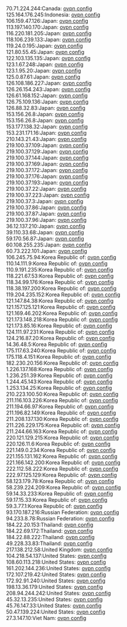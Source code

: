 70.71.224.244:Canada: [ovpn config](vpn/70_71_224_244.ovpn)  
125.164.176.245:Indonesia: [ovpn config](vpn/125_164_176_245.ovpn)  
106.159.47.126:Japan: [ovpn config](vpn/106_159_47_126.ovpn)  
113.197.140.170:Japan: [ovpn config](vpn/113_197_140_170.ovpn)  
116.220.181.205:Japan: [ovpn config](vpn/116_220_181_205.ovpn)  
118.106.239.133:Japan: [ovpn config](vpn/118_106_239_133.ovpn)  
119.24.0.195:Japan: [ovpn config](vpn/119_24_0_195.ovpn)  
121.80.55.45:Japan: [ovpn config](vpn/121_80_55_45.ovpn)  
122.103.135.135:Japan: [ovpn config](vpn/122_103_135_135.ovpn)  
123.1.67.248:Japan: [ovpn config](vpn/123_1_67_248.ovpn)  
123.1.95.20:Japan: [ovpn config](vpn/123_1_95_20.ovpn)  
125.0.87.61:Japan: [ovpn config](vpn/125_0_87_61.ovpn)  
126.108.186.227:Japan: [ovpn config](vpn/126_108_186_227.ovpn)  
126.26.154.243:Japan: [ovpn config](vpn/126_26_154_243.ovpn)  
126.61.168.152:Japan: [ovpn config](vpn/126_61_168_152.ovpn)  
126.75.109.136:Japan: [ovpn config](vpn/126_75_109_136.ovpn)  
126.88.32.83:Japan: [ovpn config](vpn/126_88_32_83.ovpn)  
153.156.26.8:Japan: [ovpn config](vpn/153_156_26_8.ovpn)  
153.156.26.8:Japan: [ovpn config](vpn/153_156_26_8.ovpn)  
153.177.138.32:Japan: [ovpn config](vpn/153_177_138_32.ovpn)  
153.231.171.16:Japan: [ovpn config](vpn/153_231_171_16.ovpn)  
210.143.21.43:Japan: [ovpn config](vpn/210_143_21_43.ovpn)  
219.100.37.109:Japan: [ovpn config](vpn/219_100_37_109.ovpn)  
219.100.37.129:Japan: [ovpn config](vpn/219_100_37_129.ovpn)  
219.100.37.144:Japan: [ovpn config](vpn/219_100_37_144.ovpn)  
219.100.37.169:Japan: [ovpn config](vpn/219_100_37_169.ovpn)  
219.100.37.172:Japan: [ovpn config](vpn/219_100_37_172.ovpn)  
219.100.37.176:Japan: [ovpn config](vpn/219_100_37_176.ovpn)  
219.100.37.193:Japan: [ovpn config](vpn/219_100_37_193.ovpn)  
219.100.37.22:Japan: [ovpn config](vpn/219_100_37_22.ovpn)  
219.100.37.223:Japan: [ovpn config](vpn/219_100_37_223.ovpn)  
219.100.37.3:Japan: [ovpn config](vpn/219_100_37_3.ovpn)  
219.100.37.86:Japan: [ovpn config](vpn/219_100_37_86.ovpn)  
219.100.37.87:Japan: [ovpn config](vpn/219_100_37_87.ovpn)  
219.100.37.96:Japan: [ovpn config](vpn/219_100_37_96.ovpn)  
36.12.137.210:Japan: [ovpn config](vpn/36_12_137_210.ovpn)  
39.110.33.68:Japan: [ovpn config](vpn/39_110_33_68.ovpn)  
59.170.56.87:Japan: [ovpn config](vpn/59_170_56_87.ovpn)  
60.108.255.235:Japan: [ovpn config](vpn/60_108_255_235.ovpn)  
60.73.222.101:Japan: [ovpn config](vpn/60_73_222_101.ovpn)  
106.245.75.94:Korea Republic of: [ovpn config](vpn/106_245_75_94.ovpn)  
110.14.111.9:Korea Republic of: [ovpn config](vpn/110_14_111_9.ovpn)  
110.9.191.235:Korea Republic of: [ovpn config](vpn/110_9_191_235.ovpn)  
118.221.67.53:Korea Republic of: [ovpn config](vpn/118_221_67_53.ovpn)  
118.34.99.176:Korea Republic of: [ovpn config](vpn/118_34_99_176.ovpn)  
118.38.197.200:Korea Republic of: [ovpn config](vpn/118_38_197_200.ovpn)  
119.204.235.152:Korea Republic of: [ovpn config](vpn/119_204_235_152.ovpn)  
121.147.84.38:Korea Republic of: [ovpn config](vpn/121_147_84_38.ovpn)  
121.157.125.121:Korea Republic of: [ovpn config](vpn/121_157_125_121.ovpn)  
121.169.46.202:Korea Republic of: [ovpn config](vpn/121_169_46_202.ovpn)  
121.173.148.218:Korea Republic of: [ovpn config](vpn/121_173_148_218.ovpn)  
121.173.85.16:Korea Republic of: [ovpn config](vpn/121_173_85_16.ovpn)  
124.111.97.231:Korea Republic of: [ovpn config](vpn/124_111_97_231.ovpn)  
124.216.87.20:Korea Republic of: [ovpn config](vpn/124_216_87_20.ovpn)  
14.36.48.5:Korea Republic of: [ovpn config](vpn/14_36_48_5.ovpn)  
175.117.63.240:Korea Republic of: [ovpn config](vpn/175_117_63_240.ovpn)  
175.118.4.151:Korea Republic of: [ovpn config](vpn/175_118_4_151.ovpn)  
182.230.20.156:Korea Republic of: [ovpn config](vpn/182_230_20_156.ovpn)  
1.226.137.168:Korea Republic of: [ovpn config](vpn/1_226_137_168.ovpn)  
1.236.251.39:Korea Republic of: [ovpn config](vpn/1_236_251_39.ovpn)  
1.244.45.143:Korea Republic of: [ovpn config](vpn/1_244_45_143.ovpn)  
1.253.134.25:Korea Republic of: [ovpn config](vpn/1_253_134_25.ovpn)  
210.223.100.50:Korea Republic of: [ovpn config](vpn/210_223_100_50.ovpn)  
211.116.103.226:Korea Republic of: [ovpn config](vpn/211_116_103_226.ovpn)  
211.194.66.97:Korea Republic of: [ovpn config](vpn/211_194_66_97.ovpn)  
211.196.82.149:Korea Republic of: [ovpn config](vpn/211_196_82_149.ovpn)  
211.208.137.130:Korea Republic of: [ovpn config](vpn/211_208_137_130.ovpn)  
211.226.229.175:Korea Republic of: [ovpn config](vpn/211_226_229_175.ovpn)  
211.244.66.163:Korea Republic of: [ovpn config](vpn/211_244_66_163.ovpn)  
220.121.129.215:Korea Republic of: [ovpn config](vpn/220_121_129_215.ovpn)  
220.126.11.6:Korea Republic of: [ovpn config](vpn/220_126_11_6.ovpn)  
221.149.0.234:Korea Republic of: [ovpn config](vpn/221_149_0_234.ovpn)  
221.155.131.162:Korea Republic of: [ovpn config](vpn/221_155_131_162.ovpn)  
221.166.142.200:Korea Republic of: [ovpn config](vpn/221_166_142_200.ovpn)  
222.112.58.222:Korea Republic of: [ovpn config](vpn/222_112_58_222.ovpn)  
222.97.125.129:Korea Republic of: [ovpn config](vpn/222_97_125_129.ovpn)  
58.123.179.78:Korea Republic of: [ovpn config](vpn/58_123_179_78.ovpn)  
58.239.224.209:Korea Republic of: [ovpn config](vpn/58_239_224_209.ovpn)  
59.14.33.233:Korea Republic of: [ovpn config](vpn/59_14_33_233.ovpn)  
59.17.15.33:Korea Republic of: [ovpn config](vpn/59_17_15_33.ovpn)  
59.3.77.1:Korea Republic of: [ovpn config](vpn/59_3_77_1.ovpn)  
93.170.187.216:Russian Federation: [ovpn config](vpn/93_170_187_216.ovpn)  
94.233.8.78:Russian Federation: [ovpn config](vpn/94_233_8_78.ovpn)  
184.22.20.153:Thailand: [ovpn config](vpn/184_22_20_153.ovpn)  
184.22.69.172:Thailand: [ovpn config](vpn/184_22_69_172.ovpn)  
184.22.88.222:Thailand: [ovpn config](vpn/184_22_88_222.ovpn)  
49.228.33.83:Thailand: [ovpn config](vpn/49_228_33_83.ovpn)  
217.138.212.58:United Kingdom: [ovpn config](vpn/217_138_212_58.ovpn)  
104.218.54.137:United States: [ovpn config](vpn/104_218_54_137.ovpn)  
108.60.113.218:United States: [ovpn config](vpn/108_60_113_218.ovpn)  
161.202.144.236:United States: [ovpn config](vpn/161_202_144_236.ovpn)  
172.107.219.42:United States: [ovpn config](vpn/172_107_219_42.ovpn)  
172.92.91.240:United States: [ovpn config](vpn/172_92_91_240.ovpn)  
198.13.36.179:United States: [ovpn config](vpn/198_13_36_179.ovpn)  
208.94.244.242:United States: [ovpn config](vpn/208_94_244_242.ovpn)  
45.32.13.235:United States: [ovpn config](vpn/45_32_13_235.ovpn)  
45.76.147.33:United States: [ovpn config](vpn/45_76_147_33.ovpn)  
50.47.139.224:United States: [ovpn config](vpn/50_47_139_224.ovpn)  
27.3.147.10:Viet Nam: [ovpn config](vpn/27_3_147_10.ovpn)  
